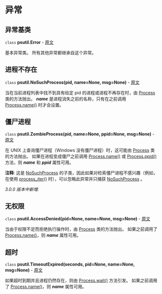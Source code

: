 # 异常

[Process]: ../process_class/index.html
[Process.name()]: ../process_class/name.md
[Process.ppid()]: ../process_class/ppid.md
[Process.name()]: ../process_class/name.md
[Process.wait()]: ../process_class/wait.md
[process_iter()]: ../functions/process_iter.md

## **异常基类**

`class` **psutil.Error** - [原文](https://psutil.readthedocs.io/en/latest/#psutil.Error)

基本异常类。 所有其他异常都继承自这个异常。

## **进程不存在**

`class` **psutil.NoSuchProcess(pid, name=None, msg=None)** - [原文](https://psutil.readthedocs.io/en/latest/#psutil.NoSuchProcess) <a name="psutil.NoSuchProcess"></a>

当在当前进程列表中找不到具有给定 pid 的进程或进程不再存在时，由 [Process] 类的方法抛出。 ***name*** 是进程消失之前的名称，只有在之前调用 [Process.name()] 时才会设置。

## **僵尸进程**

`class` **psutil.ZombieProcess(pid, name=None, ppid=None, msg=None)** - [原文](https://psutil.readthedocs.io/en/latest/#psutil.ZombieProcess) <a name="psutil.ZombieProcess"></a>

在 UNIX 上查询僵尸进程（Windows 没有僵尸进程）时，这可能由 [Process] 类的方法抛出。 如果在进程变成僵尸之前调用 [Process.name()] 或 [Process.ppid()] 方法，则 ***name*** 和 ***ppid*** 属性可用。

**注释**: 这是 [NoSuchProcess](./#进程不存在) 的子类，因此如果对检索僵尸进程不感兴趣（例如，在使用 [process_iter()] 时），可以忽略此异常并只捕获 [NoSuchProcess](./#进程不存在) 。

*3.0.0 版本中新增.*

## **无权限**

`class` **psutil.AccessDenied(pid=None, name=None, msg=None)** - [原文](https://psutil.readthedocs.io/en/latest/#psutil.AccessDenied) <a name="psutil.AccessDenied"></a>

当由于权限不足而拒绝执行操作时，由 [Process] 类的方法抛出。 如果之前调用了 [Process.name()]，则 ***name*** 属性可用。

## **超时**

`class` **psutil.TimeoutExpired(seconds, pid=None, name=None, msg=None)** - [原文](https://psutil.readthedocs.io/en/latest/#psutil.TimeoutExpired) <a name="psutil.TimeoutExpired"></a>

如果超时到期并且进程仍然存在，则由 [Process.wait()] 方法引发。 如果之前调用了 [Process.name()]，则 ***name*** 属性可用。
